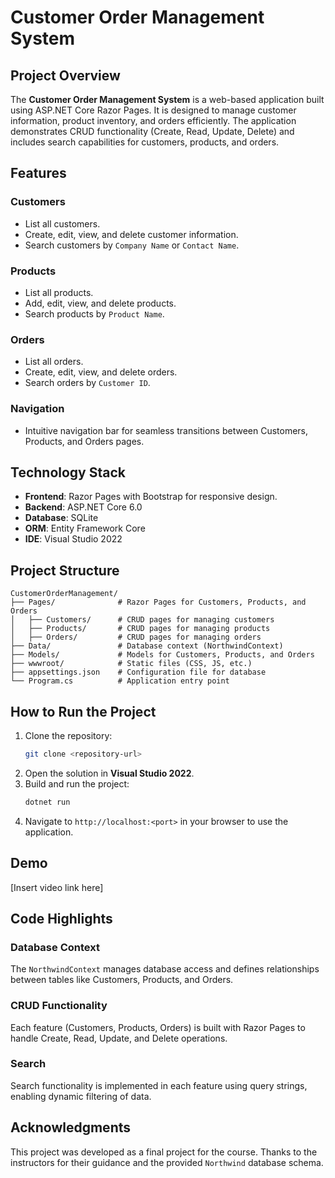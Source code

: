 
# Customer Order Management System

## Project Overview
The **Customer Order Management System** is a web-based application built using ASP.NET Core Razor Pages. It is designed to manage customer information, product inventory, and orders efficiently. The application demonstrates CRUD functionality (Create, Read, Update, Delete) and includes search capabilities for customers, products, and orders.

## Features
### Customers
- List all customers.
- Create, edit, view, and delete customer information.
- Search customers by `Company Name` or `Contact Name`.

### Products
- List all products.
- Add, edit, view, and delete products.
- Search products by `Product Name`.

### Orders
- List all orders.
- Create, edit, view, and delete orders.
- Search orders by `Customer ID`.

### Navigation
- Intuitive navigation bar for seamless transitions between Customers, Products, and Orders pages.

## Technology Stack
- **Frontend**: Razor Pages with Bootstrap for responsive design.
- **Backend**: ASP.NET Core 6.0
- **Database**: SQLite
- **ORM**: Entity Framework Core
- **IDE**: Visual Studio 2022

## Project Structure
```
CustomerOrderManagement/
├── Pages/              # Razor Pages for Customers, Products, and Orders
│   ├── Customers/      # CRUD pages for managing customers
│   ├── Products/       # CRUD pages for managing products
│   ├── Orders/         # CRUD pages for managing orders
├── Data/               # Database context (NorthwindContext)
├── Models/             # Models for Customers, Products, and Orders
├── wwwroot/            # Static files (CSS, JS, etc.)
├── appsettings.json    # Configuration file for database
└── Program.cs          # Application entry point
```

## How to Run the Project
1. Clone the repository:
   ```bash
   git clone <repository-url>
   ```
2. Open the solution in **Visual Studio 2022**.
3. Build and run the project:
   ```bash
   dotnet run
   ```
4. Navigate to `http://localhost:<port>` in your browser to use the application.

## Demo
[Insert video link here]

## Code Highlights
### Database Context
The `NorthwindContext` manages database access and defines relationships between tables like Customers, Products, and Orders.

### CRUD Functionality
Each feature (Customers, Products, Orders) is built with Razor Pages to handle Create, Read, Update, and Delete operations.

### Search
Search functionality is implemented in each feature using query strings, enabling dynamic filtering of data.

## Acknowledgments
This project was developed as a final project for the course. Thanks to the instructors for their guidance and the provided `Northwind` database schema.
